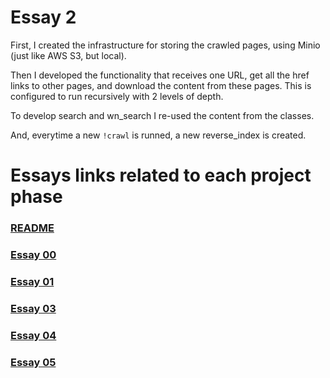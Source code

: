 # Essay 2
First, I created the infrastructure for storing the crawled pages, using Minio (just like AWS S3, but local). 

Then I developed the functionality that receives one URL, get all the href links to other pages, and download the content from these pages. This is configured to run recursively with 2 levels of depth.

To develop search and wn_search I re-used the content from the classes.

And, everytime a new ```!crawl``` is runned, a new reverse_index is created.

# Essays links related to each project phase
### [README](../README.md)
### [Essay 00](./essay_0.md)
### [Essay 01](./essay_1.md)
### [Essay 03](./essay_3.md)
### [Essay 04](./essay_4.md)
### [Essay 05](./essay_5.md)